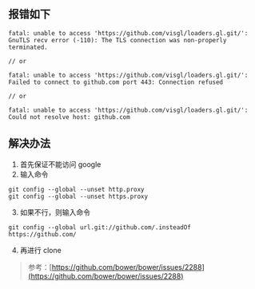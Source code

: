 ## 报错如下

```shell
fatal: unable to access 'https://github.com/visgl/loaders.gl.git/': GnuTLS recv error (-110): The TLS connection was non-properly terminated.

// or

fatal: unable to access 'https://github.com/visgl/loaders.gl.git/': Failed to connect to github.com port 443: Connection refused

// or 

fatal: unable to access 'https://github.com/visgl/loaders.gl.git/': Could not resolve host: github.com
```

## 解决办法

1. 首先保证不能访问 google
2. 输入命令
```shell
git config --global --unset http.proxy
git config --global --unset https.proxy
```

3. 如果不行，则输入命令
```shell
git config --global url.git://github.com/.insteadOf https://github.com/
```

4. 再进行 clone

> 参考：[https://github.com/bower/bower/issues/2288](https://github.com/bower/bower/issues/2288)
